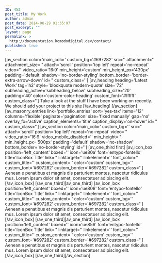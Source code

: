 ```yaml
---
ID: 453
post_title: My Work
author: admin
post_date: 2014-08-29 01:35:07
post_excerpt: ""
layout: page
permalink: >
  http://documentation.komododigital.dev/contact/
published: true
---
```

[av_section color='main_color' custom_bg='#697282' src='' attachment='' attachment_size='' attach='scroll' position='top left' repeat='no-repeat' video='' video_ratio='16:9' min_height='custom' min_height_px='430px' padding='default' shadow='no-border-styling' bottom_border='border-extra-arrow-down' id='' custom_class=''] [av_heading heading='Latest Work' tag='h2' style='blockquote modern-quote' size='72' subheading_active='subheading_below' subheading_size='20' padding='40' color='custom-color-heading' custom_font='#ffffff' custom_class=''] Take a look at the stuff I have been working on recently. We should add your project to this site [/av_heading] [/av_section] [av_masonry_entries link='portfolio_entries' sort='yes-tax' items='12' columns='flexible' paginate='pagination' size='fixed manually' gap='no' overlay_fx='active' caption_elements='title' caption_display='on-hover' id='' custom_class=''] [av_section color='main_color' custom_bg='' src='' attach='scroll' position='top left' repeat='no-repeat' video='' video_ratio='16:9' video_mobile_disabled='' min_height='' min_height_px='500px' padding='default' shadow='no-shadow' bottom_border='no-border-styling' id=''] [av_one_third first] [av_icon_box position='left_content' boxed='' icon='ue80a' font='entypo-fontello' title='IconBox Title' link='' linktarget='' linkelement='' font_color='' custom_title='' custom_content='' color='custom' custom_bg='' custom_font='#697282' custom_border='#697282' custom_class=''] Aenean e penatibus et magnis dis parturient montes, nascetur ridiculus mus. Lorem ipsum dolor sit amet, consectetuer adipiscing elit. [/av_icon_box] [/av_one_third][av_one_third] [av_icon_box position='left_content' boxed='' icon='ue808' font='entypo-fontello' title='IconBox Title' link='' linktarget='' linkelement='' font_color='' custom_title='' custom_content='' color='custom' custom_bg='' custom_font='#697282' custom_border='#697282' custom_class=''] Aenean e penatibus et magnis dis parturient montes, nascetur ridiculus mus. Lorem ipsum dolor sit amet, consectetuer adipiscing elit. [/av_icon_box] [/av_one_third][av_one_third] [av_icon_box position='left_content' boxed='' icon='ue856' font='entypo-fontello' title='IconBox Title' link='' linktarget='' linkelement='' font_color='' custom_title='' custom_content='' color='custom' custom_bg='' custom_font='#697282' custom_border='#697282' custom_class=''] Aenean e penatibus et magnis dis parturient montes, nascetur ridiculus mus. Lorem ipsum dolor sit amet, consectetuer adipiscing elit. [/av_icon_box] [/av_one_third][/av_section]